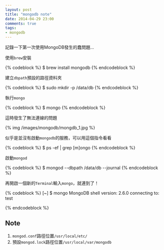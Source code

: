 ```yaml
---
layout: post
title: "mongodb note"
date: 2014-04-29 23:00
comments: true
tags: 
- mongodb
---
```


記錄一下第一次使用MongoDB發生的蠢問題...

<!-- more -->

使用`brew`安裝

{% codeblock %}
$ brew install mongodb
{% endcodeblock %}

建立`dbpath`預設的路徑資料夾

{% codeblock %}
$ sudo mkdir -p /data/db
{% endcodeblock %}

執行`mongo`

{% codeblock %}
$ mongo
{% endcodeblock %}

這時發生了無法連線的問題

{% img /images/mongodb/mongdb_1.jpg %}

似乎是並沒有啟動`mongodb`的服務，可以用這個指令看看

{% codeblock %}
$ ps -ef | grep [m]ongo
{% endcodeblock %}

啟動`mongod`

{% codeblock %}
$ mongod --dbpath /data/db --journal
{% endcodeblock %}

再開啟一個新的`Terminal`輸入`mongo`，就連到了！

{% codeblock %}
[~] $ mongo
MongoDB shell version: 2.6.0
connecting to: test
> 
{% endcodeblock %}

**Note**
----------------------------- 
1. `mongod.conf`路徑位置`/usr/local/etc/`
2. 預設`mongod.lock`路徑位置`/usr/local/var/mongodb`